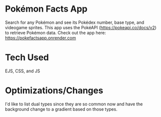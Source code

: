 # Pokémon Facts App
Search for any Pokémon and see its Pokédex number, base type, and videogame sprites. This app uses the PokéAPI (https://pokeapi.co/docs/v2) to retrieve Pokémon data. 
Check out the app here: https://pokefactsapp.onrender.com

# Tech Used
EJS, CSS, and JS

# Optimizations/Changes
I'd like to list dual types since they are so common now and have the background change to a gradient based on those types. 
